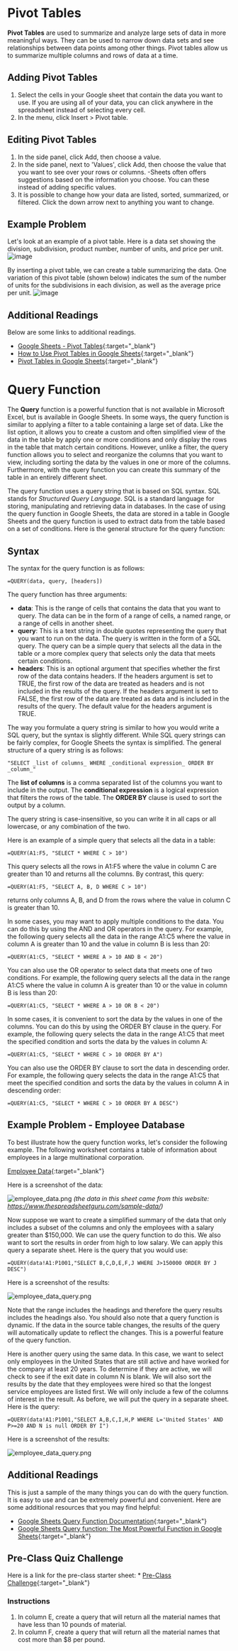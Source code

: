 # Pivot Tables

**Pivot Tables** are used to summarize and analyze large sets of data in more meaningful ways. They can be used to narrow down data sets and see relationships between data points among other things. Pivot tables allow us to summarize multiple columns and rows of data at a time.

## Adding Pivot Tables
1. Select the cells in your Google sheet that contain the data you want to use. If you are using all of your data, you can click anywhere in the spreadsheet instead of selecting every cell.
2. In the menu, click Insert > Pivot table.

## Editing Pivot Tables
1. In the side panel, click Add, then choose a value.
2. In the side panel, next to 'Values', click Add, then choose the value that you want to see over your rows or columns.
  -Sheets often offers suggestions based on the information you choose. You can
   these instead of adding specific values.
3. It is possible to change how your data are listed, sorted, summarized, or filtered. Click the down arrow next to anything you want to change.

## Example Problem
Let's look at an example of a pivot table. Here is a data set showing the division, subdivision, product number, number of units, and price per unit.
![image](https://github.com/user-attachments/assets/4047b32e-9152-493d-a4f7-f2e3aa94e69d)

By inserting a pivot table, we can create a table summarizing the data. One variation of this pivot table (shown below) indicates the sum of the number of units for the subdivisions in each division, as well as the average price per unit. 
![image](https://github.com/user-attachments/assets/1df9d4fa-a769-4c8c-b8b1-6a901cfdc3ec)

## Additional Readings
Below are some links to additional readings.

* [Google Sheets - Pivot Tables](https://support.google.com/docs/answer/1272900?hl=en-GB&co=GENIE.Platform%3DDesktop){:target="_blank"}
* [How to Use Pivot Tables in Google Sheets](https://www.howtogeek.com/407943/what-are-pivot-tables-in-google-sheets-and-how-do-i-use-them/){:target="_blank"}
* [Pivot Tables in Google Sheets](https://www.benlcollins.com/spreadsheets/pivot-tables-google-sheets/){:target="_blank"}

# Query Function
The **Query** function is a powerful function that is not available in Microsoft Excel, but is available in Google Sheets. In some ways, the query function is similar to applying a filter to a table containing a large set of data. Like the list option, it allows you to create a custom and often simplified view of the data in the table by apply one or more conditions and only display the rows in the table that match certain conditions. However, unlike a filter, the query function allows you to select and reorganize the columns that you want to view, including sorting the data by the values in one or more of the columns. Furthermore, with the query function you can create this summary of the table in an entirely different sheet.

The query function uses a query string that is based on SQL syntax. SQL stands for _Structured Query Language_. SQL is a standard language for storing, manipulating and retrieving data in databases. In the case of using the query function in Google Sheets, the data are stored in a table in Google Sheets and the query function is used to extract data from the table based on a set of conditions. Here is the general structure for the query function:

## Syntax

The syntax for the query function is as follows:

```=QUERY(data, query, [headers])```

The query function has three arguments:

- **data**: This is the range of cells that contains the data that you want to query. The data can be in the form of a range of cells, a named range, or a range of cells in another sheet.
- **query**: This is a text string in double quotes representing the query that you want to run on the data. The query is written in the form of a SQL query. The query can be a simple query that selects all the data in the table or a more complex query that selects only the data that meets certain conditions.
- **headers**: This is an optional argument that specifies whether the first row of the data contains headers. If the headers argument is set to TRUE, the first row of the data are treated as headers and is not included in the results of the query. If the headers argument is set to FALSE, the first row of the data are treated as data and is included in the results of the query. The default value for the headers argument is TRUE.

The way you formulate a query string is similar to how you would write a SQL query, but the syntax is slightly different. While SQL query strings can be fairly complex, for Google Sheets the syntax is simplified. The general structure of a query string is as follows:

```"SELECT _list of columns_ WHERE _conditional expression_ ORDER BY _column_"```

The **list of columns** is a comma separated list of the columns you want to include in the output. The **conditional expression** is a logical expression that filters the rows of the table. The **ORDER BY** clause is used to sort the output by a column.

The query string is case-insensitive, so you can write it in all caps or all lowercase, or any combination of the two.

Here is an example of a simple query that selects all the data in a table:

```=QUERY(A1:F5, "SELECT * WHERE C > 10")```

This query selects all the rows in A1:F5 where the value in column C are greater than 10 and returns all the columns. By contrast, this query:

```=QUERY(A1:F5, "SELECT A, B, D WHERE C > 10")```

returns only columns A, B, and D from the rows where the value in column C is greater than 10.

In some cases, you may want to apply multiple conditions to the data. You can do this by using the AND and OR operators in the query. For example, the following query selects all the data in the range A1:C5 where the value in column A is greater than 10 and the value in column B is less than 20:

```=QUERY(A1:C5, "SELECT * WHERE A > 10 AND B < 20")```

You can also use the OR operator to select data that meets one of two conditions. For example, the following query selects all the data in the range A1:C5 where the value in column A is greater than 10 or the value in column B is less than 20:

```=QUERY(A1:C5, "SELECT * WHERE A > 10 OR B < 20")```

In some cases, it is convenient to sort the data by the values in one of the columns. You can do this by using the ORDER BY clause in the query. For example, the following query selects the data in the range A1:C5 that meet the specified condition and sorts the data by the values in column A:

```=QUERY(A1:C5, "SELECT * WHERE C > 10 ORDER BY A")```

You can also use the ORDER BY clause to sort the data in descending order. For example, the following query selects the data in the range A1:C5 that meet the specified condition and sorts the data by the values in column A in descending order:

```=QUERY(A1:C5, "SELECT * WHERE C > 10 ORDER BY A DESC")```

## Example Problem - Employee Database

To best illustrate how the query function works, let's consider the following example. The following worksheet contains a table of information about employees in a large multinational corporation.

[Employee Data](https://docs.google.com/spreadsheets/d/1sUXazdoYdaaf5bpILrYyn8qKoJO5BTQ9aQ1Pdomc5J0/edit?usp=sharing){:target="_blank"}

Here is a screenshot of the data:

![employee_data.png](query_images/employee_data.png)
_(the data in this sheet came from this website: https://www.thespreadsheetguru.com/sample-data/)_

Now suppose we want to create a simplified summary of the data that only includes a subset of the columns and only the employees with a salary greater than $150,000. We can use the query function to do this. We also want to sort the results in order from high to low salary. We can apply this query a separate sheet. Here is the query that you would use:

```=QUERY(data!A1:P1001,"SELECT B,C,D,E,F,J WHERE J>150000 ORDER BY J DESC")```

Here is a screenshot of the results:

![employee_data_query.png](query_images/query_high_salary.png)

Note that the range includes the headings and therefore the query results includes the headings also. You should 
also note that a query function is dynamic. If the data in the source table changes, the results of the query will automatically update to reflect the changes. This is a powerful feature of the query function.

Here is another query using the same data. In this case, we want to select only employees in the United States that 
are still active and have worked for the company at least 20 years. To determine if they are active, we will check 
to see if the exit date in column N is blank. We will also sort the results by the date that they employees were 
hired so that the longest service employees are listed first. We will only include a few of the columns of interest 
in the result. As before, we will put the query in a separate sheet. Here is the query:

```=QUERY(data!A1:P1001,"SELECT A,B,C,I,H,P WHERE L='United States' AND P>=20 AND N is null ORDER BY I")```

Here is a screenshot of the results:

![employee_data_query.png](query_images/query_senior_us_employees.png)

## Additional Readings

This is just a sample of the many things you can do with the query function. It is easy to use and can be extremely 
powerful and convenient. Here are some additional resources that you may find helpful:

* [Google Sheets Query Function Documentation](https://support.google.com/docs/answer/3093343?hl=en){:target="_blank"}
* [Google Sheets Query function: The Most Powerful Function in Google Sheets](https://www.benlcollins.com/spreadsheets/google-sheets-query-sql/){:target="_blank"}

## Pre-Class Quiz Challenge
Here is a link for the pre-class starter sheet: * [Pre-Class Challenge](https://docs.google.com/spreadsheets/d/19yz49DVrQadNCDGhVzRTAzaIuQeNE4hTiGFP1HJRcoM/edit?usp=sharing){:target="_blank"}

### Instructions
1. In column E, create a query that will return all the material names that have less than 10 pounds of material.
2. In column F, create a query that will return all the material names that cost more than $8 per pound. 
